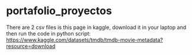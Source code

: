 # portafolio_proyectos
There are 2 csv files is this page in kaggle, download it in your laptop and then run the code in python script:
https://www.kaggle.com/datasets/tmdb/tmdb-movie-metadata?resource=download
